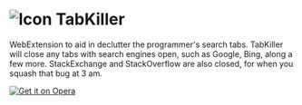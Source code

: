 # ![Icon](https://addons-media.operacdn.com/media/extensions/33/259133/1.0-rev1/icons/icon_64x64_416cf7c4fd44d78381045ea40676f560.png "TabKiller") TabKiller
WebExtension to aid in declutter the programmer's search tabs. TabKiller will close any tabs with search engines open, such as Google, Bing, along a few more. StackExchange and StackOverflow are also closed, for when you squash that bug at 3 am.

[![Get it on Opera](https://dev.opera.com/extensions/branding-guidelines/addons_206x58_en@2x.png)](https://addons.opera.com/en/extensions/details/tabkiller/)
